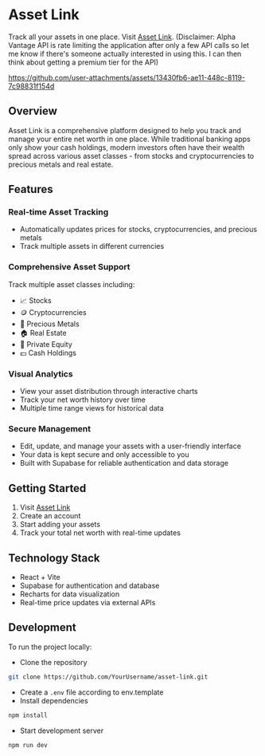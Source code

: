 # Asset Link

Track all your assets in one place. Visit [Asset Link](https://asset-link-keb6.vercel.app/). (Disclaimer: Alpha Vantage API is rate limiting the application after only a few API calls so let me know if there's someone actually interested in using this. I can then think about getting a premium tier for the API) 

https://github.com/user-attachments/assets/13430fb6-ae11-448c-8119-7c98831f154d

## Overview

Asset Link is a comprehensive platform designed to help you track and manage your entire net worth in one place. While traditional banking apps only show your cash holdings, modern investors often have their wealth spread across various asset classes - from stocks and cryptocurrencies to precious metals and real estate.

## Features

### Real-time Asset Tracking
- Automatically updates prices for stocks, cryptocurrencies, and precious metals
- Track multiple assets in different currencies

### Comprehensive Asset Support
Track multiple asset classes including:
- 📈 Stocks
- 🪙 Cryptocurrencies
- 🥇 Precious Metals
- 🏠 Real Estate
- 💼 Private Equity
- 💵 Cash Holdings

### Visual Analytics
- View your asset distribution through interactive charts
- Track your net worth history over time
- Multiple time range views for historical data

### Secure Management
- Edit, update, and manage your assets with a user-friendly interface
- Your data is kept secure and only accessible to you
- Built with Supabase for reliable authentication and data storage

## Getting Started

1. Visit [Asset Link](https://asset-link-keb6.vercel.app/)
2. Create an account
3. Start adding your assets
4. Track your total net worth with real-time updates

## Technology Stack

- React + Vite
- Supabase for authentication and database
- Recharts for data visualization
- Real-time price updates via external APIs

## Development

To run the project locally:
- Clone the repository
```bash
git clone https://github.com/YourUsername/asset-link.git
```
- Create a `.env` file according to env.template
- Install dependencies
```bash
npm install
```
- Start development server
```bash
npm run dev
```
